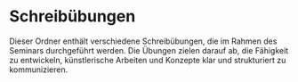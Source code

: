 # Schreibübungen

Dieser Ordner enthält verschiedene Schreibübungen, die im Rahmen des Seminars durchgeführt werden. Die Übungen zielen darauf ab, die Fähigkeit zu entwickeln, künstlerische Arbeiten und Konzepte klar und strukturiert zu kommunizieren.
